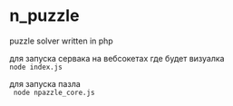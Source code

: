 # n_puzzle
puzzle solver written in php

для запуска сервака на вебсокетах где будет визуалка\
``` node index.js ```

для запуска пазла\
``` node npazzle_core.js```
